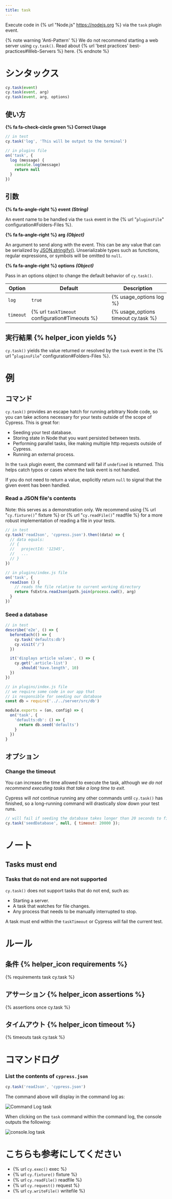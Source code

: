 ```yaml
---
title: task
---
```


Execute code in {% url "Node.js" https://nodejs.org %} via the `task` plugin event.

{% note warning 'Anti-Pattern' %}
We do not recommend starting a web server using `cy.task()`. Read about {% url 'best practices' best-practices#Web-Servers %} here.
{% endnote %}

# シンタックス

```javascript
cy.task(event)
cy.task(event, arg)
cy.task(event, arg, options)
```

## 使い方

**{% fa fa-check-circle green %} Correct Usage**

```javascript
// in test
cy.task('log', 'This will be output to the terminal')
```
```javascript
// in plugins file
on('task', {
  log (message) {
    console.log(message)
    return null
  }
})
```

## 引数

**{% fa fa-angle-right %} event** ***(String)***

An event name to be handled via the `task` event in the {% url "`pluginsFile`" configuration#Folders-Files %}.

**{% fa fa-angle-right %} arg** ***(Object)***

An argument to send along with the event. This can be any value that can be serialized by [JSON.stringify()](https://developer.mozilla.org/en-US/docs/Web/JavaScript/Reference/Global_Objects/JSON/stringify). Unserializable types such as functions, regular expressions, or symbols will be omitted to `null`.

**{% fa fa-angle-right %} options** ***(Object)***

Pass in an options object to change the default behavior of `cy.task()`.

Option | Default | Description
--- | --- | ---
`log` | `true` | {% usage_options log %}
`timeout` | {% url `taskTimeout` configuration#Timeouts %} | {% usage_options timeout cy.task %}

## 実行結果 {% helper_icon yields %}

`cy.task()` yields the value returned or resolved by the `task` event in the {% url "`pluginsFile`" configuration#Folders-Files %}.

# 例

## コマンド

`cy.task()` provides an escape hatch for running arbitrary Node code, so you can take actions necessary for your tests outside of the scope of Cypress. This is great for:

- Seeding your test database.
- Storing state in Node that you want persisted between tests.
- Performing parallel tasks, like making multiple http requests outside of Cypress.
- Running an external process.

In the `task` plugin event, the command will fail if `undefined` is returned. This helps catch typos or cases where the task event is not handled. 

If you do not need to return a value, explicitly return `null` to signal that the given event has been handled.

### Read a JSON file's contents

Note: this serves as a demonstration only. We recommend using {% url "`cy.fixture()`" fixture %} or {% url "`cy.readFile()`" readfile %} for a more robust implementation of reading a file in your tests.

```javascript
// in test
cy.task('readJson', 'cypress.json').then((data) => {
  // data equals:
  // {
  //   projectId: '12345',
  //   ...
  // }
})
```

```javascript
// in plugins/index.js file
on('task', {
  readJson () {
    // reads the file relative to current working directory
    return fsExtra.readJson(path.join(process.cwd(), arg)
  }
})
```

### Seed a database

```javascript
// in test
describe('e2e', () => {
  beforeEach(() => {
    cy.task('defaults:db')
    cy.visit('/')
  })

  it('displays article values', () => {
    cy.get('.article-list')
      .should('have.length', 10)
  })
})
```

```javascript
// in plugins/index.js file
// we require some code in our app that
// is responsible for seeding our database
const db = require('../../server/src/db')

module.exports = (on, config) => {
  on('task', {
    'defaults:db': () => {
      return db.seed('defaults')
    }
  })
}
```

## オプション

### Change the timeout

You can increase the time allowed to execute the task, although *we do not recommend executing tasks that take a long time to exit*.

Cypress will *not* continue running any other commands until `cy.task()` has finished, so a long-running command will drastically slow down your test runs.

```javascript
// will fail if seeding the database takes longer than 20 seconds to finish
cy.task('seedDatabase', null, { timeout: 20000 });
```

# ノート

## Tasks must end

### Tasks that do not end are not supported

`cy.task()` does not support tasks that do not end, such as:

- Starting a server.
- A task that watches for file changes.
- Any process that needs to be manually interrupted to stop.

A task must end within the `taskTimeout` or Cypress will fail the current test.

# ルール

## 条件 {% helper_icon requirements %}

{% requirements task cy.task %}

## アサーション {% helper_icon assertions %}

{% assertions once cy.task %}

## タイムアウト {% helper_icon timeout %}

{% timeouts task cy.task %}

# コマンドログ

### List the contents of `cypress.json`

```javascript
cy.task('readJson', 'cypress.json')
```

The command above will display in the command log as:

![Command Log task](/img/api/task/task-read-cypress-json.png)

When clicking on the `task` command within the command log, the console outputs the following:

![console.log task](/img/api/task/console-shows-task-result.png)

# こちらも参考にしてください

- {% url `cy.exec()` exec %}
- {% url `cy.fixture()` fixture %}
- {% url `cy.readFile()` readfile %}
- {% url `cy.request()` request %}
- {% url `cy.writeFile()` writefile %}
